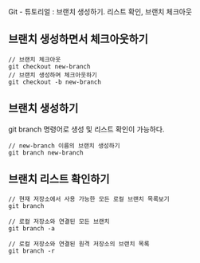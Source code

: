 Git - 튜토리얼 : 브랜치 생성하기. 리스트 확인, 브랜치 체크아웃

## 브랜치 생성하면서 체크아웃하기

```
// 브랜치 체크아웃
git checkout new-branch
// 브랜치 생성하며 체크아웃하기
git checkout -b new-branch
```

## 브랜치 생성하기
git branch 명령어로 생성 및 리스트 확인이 가능하다.
```
// new-branch 이름의 브랜치 생성하기
git branch new-branch
```

## 브랜치 리스트 확인하기
```
// 현재 저장소에서 사용 가능한 모든 로컬 브랜치 목록보기
git branch

// 로컬 저장소와 연결된 모든 브랜치
git branch -a

// 로컬 저장소와 연결된 원격 저장소의 브랜치 목록
git branch -r
```
